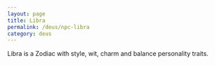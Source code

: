 ```yaml
---
layout: page
title: Libra
permalink: /deus/npc-libra
category: deus
---
```

Libra is a Zodiac with style, wit, charm and balance personality traits.
